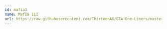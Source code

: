 ```yaml
---
id: mafia3
name: Mafia III
url: https://raw.githubusercontent.com/ThirteenAG/GTA-One-Liners/master/MAFIA3/mafia3wd.json
---
```

